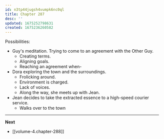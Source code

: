```yaml
---
id: n3tp44jugsh4vumpk6nc0ql
title: Chapter 287
desc: ''
updated: 1675252798631
created: 1675236260582
---
```


Possibilities:

- Guy's meditation. Trying to come to an agreement with the Other Guy.
  - Creating terms.
  - Aligning goals.
  - Reaching an agreement when-
- Dora exploring the town and the surroundings.
  - Frolicking around.
  - Environment is charged.
  - Lack of voices.
  - Along the way, she meets up with Jean.
- Jean decides to take the extracted essence to a high-speed courier service.
  - Walks over to the town


____

**Next**
* [[volume-4.chapter-288]]